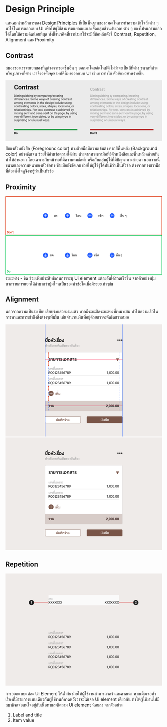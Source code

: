 Design Principle
================

แสนคมนำหลักการของ [Design Principles](https://en.wikibooks.org/wiki/Graphic_Design/Principles_of_Design) ที่เป็นพื้นฐานของสมองในการทำความเข้าใจสิ่งต่าง ๆ มาใช้ในการออกแบบ UI เพื่อให้ผู้ใช้สามารถแยกแยะและจัดกลุ่มส่วนประกอบต่าง ๆ ของโปรแกรมออกได้โดยใช้ความคิดน้อยที่สุด ทั้งนี้แนวคิดที่เรานำมาใช้จะมีสี่ข้อหลักดังนี้ Contrast, Repetition, Alignment และ Proximity 

## Contrast

สมองของเราจะแยกของที่ดูต่างจากของชิ้นอื่น ๆ ออกมาโดยอัตโนมัติ ไม่ว่าจะเป็นสีที่ต่าง ขนาดที่ต่าง หรือรูปทรงที่ต่าง เราจึงอาศัยคุณสมบัตินี้มาออกแบบ UI เช่นการทำให้ ตัวอักษรอ่านง่ายขึ้น

![text contrast](images/design-principle/text-contrast.png)

สีของตัวหนังสือ (Foreground color) ทางซ้ายมือมีความเข้มต่างจากสีพื้นหลัง (Background color) อย่างชัดเจน ช่วยให้อ่านข้อความได้ง่าย ต่างจากทางขวามือที่สีตัวหนังสือและพื้นหลังคล้ายกันทำให้อ่านยาก โดยเฉพาะกับหน้าจอที่มีความคมชัดต่ำ หรือกับกลุ่มผู้ใช้ที่มีปัญหาทางสายตา นอกจากนี้ขนาดและความหนาของหัวข้อทางซ้ายมือยังชัดเจนช่วยให้ผู้ใช้รู้ได้ทันทีว่าเป็นหัวข้อ ต่างจากทางขวามือที่ต้องตั้งใจดูจึงจะรู้ว่าเป็นหัวข้อ 

## Proximity 
![text contrast](images/design-principle/proximity01.png)
ระยะห่าง - ชิด ช่วยเพิ่มประสิทธิภาพการระบุ Ui element แต่ละอันได้รวดเร็วขึ้น จากตัวอย่างปุ่มบวกรายการแยกได้ลำบากว่าปุ่มใหนเป็นของหัวข้อใดเมื่อมีระยะเท่าๆกัน 

## Alignment
นอกจากความเป็นระเบียบเรียบร้อยสวยงามแล้ว หากมีระยะชิดระยะห่างที่เหมาะสม ทำให้ความเร็วในการหาและการเข้าถึงสิ่งต่างๆเพิ่มขึ้น
เช่นจำนวนเงินที่อยู่ด้วยขวาจะจัดชิดขวาเสมอ

![text contrast](images/design-principle/alignment01.png)
![text contrast](images/design-principle/alignment02.png)

## Repetition
![text contrast](images/design-principle/repeat01.png)

การออกแบบแต่ละ Ui Element ให้ซ้ำกันช่วยให้ผู้ใช้งานสามารถจดจำและคาดเดา หากเมื่อเจอหัวเรื่องที่มีรายการแบบเดียวกันผู้ใช้งานก็คาดหวังว่าจะได้เจอ Ui element เดียวกัน ทำให้ผู้ใช้งานไปมีสมาธิจดจ่อสนใจอยู่กับเนื้อหาและตีความ Ui element น้อยลง จากตัวอย่าง 

1. Label and title
2. Item value
